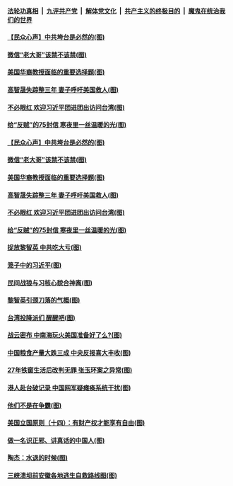 ####  [法轮功真相](../../../../basic/blob/master/README.md?t=08161302) &nbsp;|&nbsp; [九评共产党](../../../../9ping.md/blob/master/README.md?t=08161302) &nbsp;|&nbsp; [解体党文化](../../../../jtdwh.md/blob/master/README.md?t=08161302)  &nbsp;|&nbsp; [共产主义的终极目的](../../../../gczydzjmd.md/blob/master/README.md?t=08161302) &nbsp;|&nbsp; [魔鬼在统治我们的世界](../../../../mgztzwmdsj.md/blob/master/README.md?t=08161302) 

#### [【民众心声】中共垮台是必然的(图)](../pages/p4/942805.md?t=08161302) 

#### [微信“老大哥”该禁不该禁(图)](../pages/p4/943116.md?t=08161302) 

#### [美国华裔教授面临的重要选择题(图)](../pages/p4/943113.md?t=08161302) 

#### [高智晟失踪整三年 妻子呼吁美国救人(图)](../pages/p4/943106.md?t=08161302) 

#### [不必眼红 欢迎习近平团进团出访问台湾(图)](../pages/p4/943100.md?t=08161302) 

#### [给“反贼”的75封信 寒夜里一丝温暖的光(图)](../pages/p4/943104.md?t=08161302) 

#### [【民众心声】中共垮台是必然的(图)](../pages/p4/942805.md?t=08161302) 

#### [微信“老大哥”该禁不该禁(图)](../pages/p4/943116.md?t=08161302) 

#### [美国华裔教授面临的重要选择题(图)](../pages/p4/943113.md?t=08161302) 

#### [高智晟失踪整三年 妻子呼吁美国救人(图)](../pages/p4/943106.md?t=08161302) 

#### [不必眼红 欢迎习近平团进团出访问台湾(图)](../pages/p4/943100.md?t=08161302) 

#### [给“反贼”的75封信 寒夜里一丝温暖的光(图)](../pages/p4/943104.md?t=08161302) 

#### [捉放黎智英 中共吃大亏(图)](../pages/p4/943117.md?t=08161302) 

#### [笼子中的习近平(图)](../pages/p4/943040.md?t=08161302) 

#### [民间战狼与习核心貌合神离(图)](../pages/p4/943109.md?t=08161302) 

#### [黎智英引颈刀落的气概(图)](../pages/p4/943007.md?t=08161302) 

#### [台湾投降派们 醒醒吧(图)](../pages/p4/943011.md?t=08161302) 

#### [战云密布 中南海玩火美国准备好了么?(图)](../pages/p4/943005.md?t=08161302) 

#### [中国粮食产量大跌三成 中央反报喜大丰收(图)](../pages/p4/943009.md?t=08161302) 

#### [27年铁窗生活后改判无罪 张玉环案之异常(图)](../pages/p4/942997.md?t=08161302) 

#### [港人赴台破记录 中国网军疑瘫痪系统干扰(图)](../pages/p4/943000.md?t=08161302) 

#### [他们不是在争霸(图)](../pages/p4/942933.md?t=08161302) 

#### [美国立国原则（十四）：有财产权才能享有自由(图)](../pages/p4/942877.md?t=08161302) 

#### [做一名识正邪、讲真话的中国人(图)](../pages/p4/942878.md?t=08161302) 

#### [陶杰：水退的时候(图)](../pages/p4/942891.md?t=08161302) 

#### [三峡溃坝前安徽各地逃生自救路线图(图)](../pages/p4/942899.md?t=08161302) 

